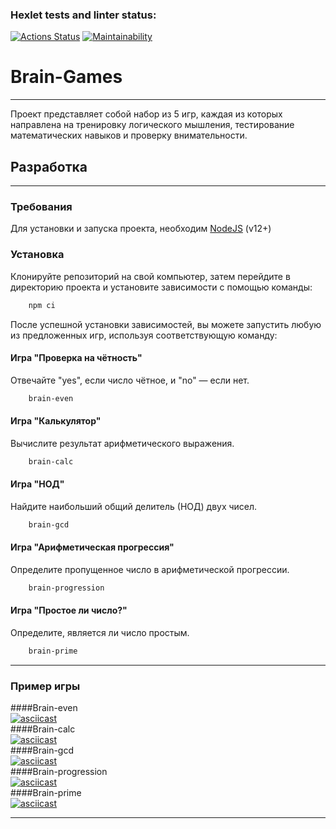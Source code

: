 ### Hexlet tests and linter status:
[![Actions Status](https://github.com/AnyaZharikova/frontend-project-44/actions/workflows/hexlet-check.yml/badge.svg)](https://github.com/AnyaZharikova/frontend-project-44/actions)
[![Maintainability](https://api.codeclimate.com/v1/badges/c988d23f44b7fa654630/maintainability)](https://codeclimate.com/github/AnyaZharikova/frontend-project-44/maintainability)  
# Brain-Games  
***
Проект представляет собой набор из 5 игр, каждая из которых направлена на тренировку логического мышления, тестирование математических навыков и проверку внимательности.  
## Разработка  
***
### Требования  
Для установки и запуска проекта, необходим [NodeJS](https://nodejs.org/) (v12+)  
### Установка  
Клонируйте репозиторий на свой компьютер, затем перейдите в директорию проекта и установите зависимости с помощью команды:  
``` bash
    npm ci  
```
    
После успешной установки зависимостей, вы можете запустить любую из предложенных игр, используя соответствующую команду:  
#### Игра "Проверка на чётность"  
Отвечайте "yes", если число чётное, и "no" — если нет.  
``` bash
    brain-even  
```
#### Игра "Калькулятор"  
Вычислите результат арифметического выражения.  
``` bash
    brain-calc  
```
#### Игра "НОД"  
Найдите наибольший общий делитель (НОД) двух чисел.  
``` bash
    brain-gcd  
```
#### Игра "Арифметическая прогрессия"  
Определите пропущенное число в арифметической прогрессии.  
``` bash
    brain-progression  
```
#### Игра "Простое ли число?"  
Определите, является ли число простым.  
``` bash
    brain-prime  
```
***  
### Пример игры
####Brain-even  
[![asciicast](https://asciinema.org/a/2Y1C8YPaC1E5kNXpHrmEg1ssw.svg)](https://asciinema.org/a/2Y1C8YPaC1E5kNXpHrmEg1ssw)  
####Brain-calc  
[![asciicast](https://asciinema.org/a/Mu9gMNAGP1WOid9YlUuQHtkSo.svg)](https://asciinema.org/a/Mu9gMNAGP1WOid9YlUuQHtkSo)  
####Brain-gcd  
[![asciicast](https://asciinema.org/a/BZEMI49c1HiCGr6n5hRWa3lRX.svg)](https://asciinema.org/a/BZEMI49c1HiCGr6n5hRWa3lRX)  
####Brain-progression  
[![asciicast](https://asciinema.org/a/PAo9asT0VmOsEVmdwOwmOQQqx.svg)](https://asciinema.org/a/PAo9asT0VmOsEVmdwOwmOQQqx)  
####Brain-prime  
[![asciicast](https://asciinema.org/a/yKU8xtWJilF4blDzBX8xiL3uR.svg)](https://asciinema.org/a/yKU8xtWJilF4blDzBX8xiL3uR)  
***
